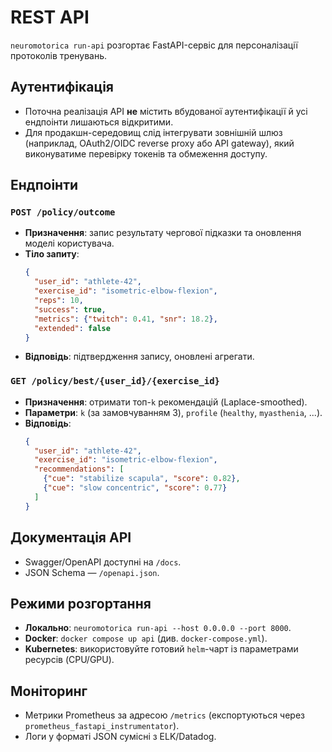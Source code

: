 # REST API

`neuromotorica run-api` розгортає FastAPI-сервіс для персоналізації протоколів тренувань.

## Аутентифікація
- Поточна реалізація API **не** містить вбудованої аутентифікації й усі ендпоінти лишаються відкритими.
- Для продакшн-середовищ слід інтегрувати зовнішній шлюз (наприклад, OAuth2/OIDC reverse proxy або API gateway), який виконуватиме перевірку токенів та обмеження доступу.

## Ендпоінти
### `POST /policy/outcome`
- **Призначення**: запис результату чергової підказки та оновлення моделі користувача.
- **Тіло запиту**:
  ```json
  {
    "user_id": "athlete-42",
    "exercise_id": "isometric-elbow-flexion",
    "reps": 10,
    "success": true,
    "metrics": {"twitch": 0.41, "snr": 18.2},
    "extended": false
  }
  ```
- **Відповідь**: підтвердження запису, оновлені агрегати.

### `GET /policy/best/{user_id}/{exercise_id}`
- **Призначення**: отримати топ-`k` рекомендацій (Laplace-smoothed).
- **Параметри**: `k` (за замовчуванням 3), `profile` (`healthy`, `myasthenia`, ...).
- **Відповідь**:
  ```json
  {
    "user_id": "athlete-42",
    "exercise_id": "isometric-elbow-flexion",
    "recommendations": [
      {"cue": "stabilize scapula", "score": 0.82},
      {"cue": "slow concentric", "score": 0.77}
    ]
  }
  ```

## Документація API
- Swagger/OpenAPI доступні на `/docs`.
- JSON Schema — `/openapi.json`.

## Режими розгортання
- **Локально**: `neuromotorica run-api --host 0.0.0.0 --port 8000`.
- **Docker**: `docker compose up api` (див. `docker-compose.yml`).
- **Kubernetes**: використовуйте готовий `helm`-чарт із параметрами ресурсів (CPU/GPU).

## Моніторинг
- Метрики Prometheus за адресою `/metrics` (експортуються через `prometheus_fastapi_instrumentator`).
- Логи у форматі JSON сумісні з ELK/Datadog.
